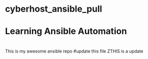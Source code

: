 # cyberhost_ansible_pull
# Learning Ansible Automation 
# 
 This is my awesome ansible repo
#update this file
ZTHIS is a update
